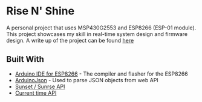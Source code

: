 # Rise N' Shine

A personal project that uses MSP430G2553 and ESP8266 (ESP-01 module). This project showcases my skill in real-time system design and firmware design. A write up of the project can be found [here](https://jayveevelayo.com/project/2018/11/02/risenshine)

## Built With

* [Arduino IDE for ESP8266](https://github.com/esp8266/Arduino) - The compiler and flasher for the ESP8266
* [ArduinoJson](https://github.com/bblanchon/ArduinoJson) - Used to parse JSON objects from web API
* [Sunset / Sunrse API](http://sunrise-sunset.org/api)
* [Current time API](http://worldclockapi.com/)
